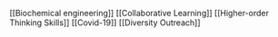 [[Biochemical engineering]]
[[Collaborative Learning]]
[[Higher-order Thinking Skills]]
[[Covid-19]]
[[Diversity Outreach]]
